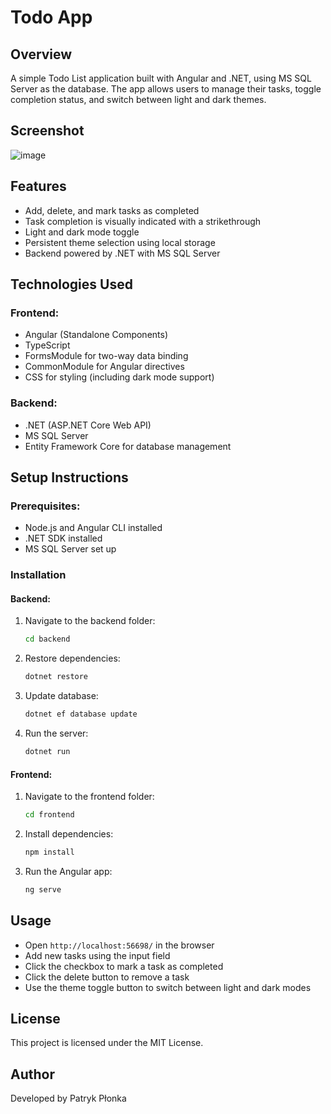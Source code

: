 # Todo App

## Overview
A simple Todo List application built with Angular and .NET, using MS SQL Server as the database. The app allows users to manage their tasks, toggle completion status, and switch between light and dark themes.

## Screenshot
![image](https://github.com/user-attachments/assets/699ffd71-8672-4996-a01c-9e0850d76ff3)

## Features
- Add, delete, and mark tasks as completed
- Task completion is visually indicated with a strikethrough
- Light and dark mode toggle
- Persistent theme selection using local storage
- Backend powered by .NET with MS SQL Server

## Technologies Used
### Frontend:
- Angular (Standalone Components)
- TypeScript
- FormsModule for two-way data binding
- CommonModule for Angular directives
- CSS for styling (including dark mode support)

### Backend:
- .NET (ASP.NET Core Web API)
- MS SQL Server
- Entity Framework Core for database management

## Setup Instructions
### Prerequisites:
- Node.js and Angular CLI installed
- .NET SDK installed
- MS SQL Server set up

### Installation
#### Backend:
1. Navigate to the backend folder:
   ```sh
   cd backend
   ```
2. Restore dependencies:
   ```sh
   dotnet restore
   ```
3. Update database:
   ```sh
   dotnet ef database update
   ```
4. Run the server:
   ```sh
   dotnet run
   ```

#### Frontend:
1. Navigate to the frontend folder:
   ```sh
   cd frontend
   ```
2. Install dependencies:
   ```sh
   npm install
   ```
3. Run the Angular app:
   ```sh
   ng serve
   ```

## Usage
- Open `http://localhost:56698/` in the browser
- Add new tasks using the input field
- Click the checkbox to mark a task as completed
- Click the delete button to remove a task
- Use the theme toggle button to switch between light and dark modes

## License
This project is licensed under the MIT License.

## Author
Developed by Patryk Płonka

